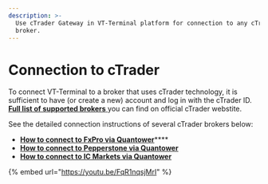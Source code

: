 ```yaml
---
description: >-
  Use cTrader Gateway in VT-Terminal platform for connection to any cTrader's
  broker.
---
```


# Connection to cTrader

To connect VT-Terminal to a broker that uses cTrader technology, it is sufficient to have (or create a new) account and log in with the cTrader ID. [**Full list of supported brokers** ](https://ctrader.com/featured-brokers/)you can find on official cTrader webstite.

See the detailed connection instructions of several cTrader brokers below:

* [**How to connect to FxPro via Quantower**](how-to-connect-to-fxpro-via-quantower.md)****
* ****[**How to connect to Pepperstone via Quantower**](how-to-connect-to-pepperstone-via-quantower.md)****
* ****[**How to connect to IC Markets via Quantower**](how-to-connect-to-ic-markets-via-quantower.md)****

{% embed url="https://youtu.be/FqR1nqsjMrI" %}
